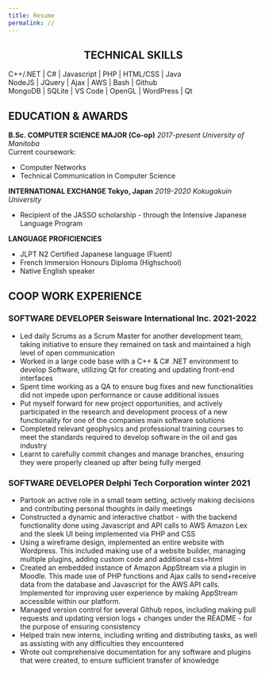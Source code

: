 ```yaml
---
title: Resume
permalink: //
---
```

## <center> <b>TECHNICAL SKILLS</b> </center>

C++/.NET | C# | Javascript | PHP | HTML/CSS | Java  
NodeJS | JQuery | Ajax | AWS | Bash | Github  
MongoDB | SQLite | VS Code | OpenGL | WordPress | Qt 

## **EDUCATION & AWARDS**   
**B.Sc. COMPUTER SCIENCE MAJOR (Co-op)**			  *2017-present
University of Manitoba*  
Current coursework: 
- Computer Networks
- Technical Communication in Computer Science
		     
**INTERNATIONAL EXCHANGE Tokyo, Japan**
*2019-2020 Kokugakuin University*  
- Recipient of the JASSO scholarship - through the Intensive 
Japanese Language Program

**LANGUAGE PROFICIENCIES**                                              
- JLPT N2 Certified Japanese language (Fluent)
- French Immersion Honours Diploma (Highschool)
- Native English speaker

## **COOP WORK EXPERIENCE** 
### **SOFTWARE DEVELOPER Seisware International Inc.		      2021-2022**
- Led daily Scrums as a Scrum Master for another development team, taking initiative to ensure they remained on task and maintained a high level of open communication
- Worked in a large code base with a C++ & C# .NET environment to develop Software, utilizing Qt for creating and updating front-end interfaces
- Spent time working as a QA to ensure bug fixes and new functionalities did not impede upon performance or cause additional issues
- Put myself forward for new project opportunities, and actively participated in the research and development process of a new functionality for one of the companies main software solutions
- Completed relevant geophysics and professional training courses to meet the standards required to develop software in the oil and gas industry
- Learnt to carefully commit changes and manage branches, ensuring they were properly cleaned up after being fully merged 

### **SOFTWARE DEVELOPER Delphi Tech Corporation		    winter 2021**
- Partook an active role in a small team setting, actively making decisions and contributing personal thoughts in daily meetings
- Constructed a dynamic and interactive chatbot - with the backend functionality done using Javascript and API calls to AWS Amazon Lex and the sleek UI being implemented via PHP and CSS
- Using a wireframe design, implemented an entire website with Wordpress. This included making use of a website builder, managing multiple plugins, adding custom code and additional css+html
- Created an embedded instance of Amazon AppStream via a plugin in Moodle. This made use of PHP functions and Ajax calls to send+receive data from the database and Javascript for the AWS API calls. Implemented for improving user experience by making AppStream accessible within our platform.
- Managed version control for several Github repos, including making pull requests and updating version logs + changes under the README - for the purpose of ensuring consistency
- Helped train new interns, including writing and distributing tasks, as well as assisting with any difficulties they encountered
- Wrote out comprehensive documentation for any software and plugins that were created, to ensure sufficient transfer of knowledge
